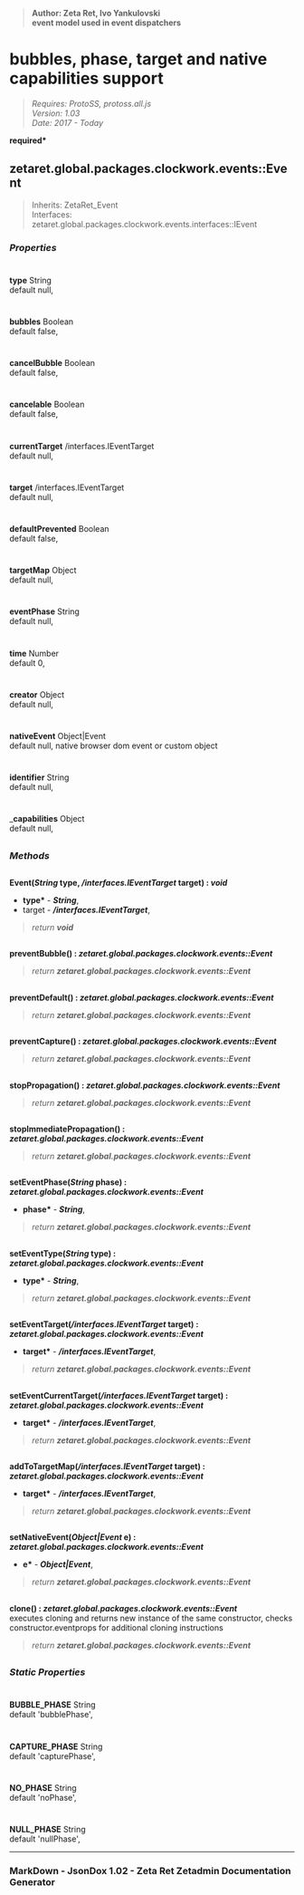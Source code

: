 > __Author: Zeta Ret, Ivo Yankulovski__  
> __event model used in event dispatchers__  
# bubbles, phase, target and native capabilities support  
> *Requires: ProtoSS, protoss.all.js*  
> *Version: 1.03*  
> *Date: 2017 - Today*  

__required*__

## zetaret.global.packages.clockwork.events::Event  
> Inherits: ZetaRet_Event  
> Interfaces: zetaret.global.packages.clockwork.events.interfaces::IEvent  

### *Properties*  

#  
__type__ String  
default null,   

#  
__bubbles__ Boolean  
default false,   

#  
__cancelBubble__ Boolean  
default false,   

#  
__cancelable__ Boolean  
default false,   

#  
__currentTarget__ /interfaces.IEventTarget  
default null,   

#  
__target__ /interfaces.IEventTarget  
default null,   

#  
__defaultPrevented__ Boolean  
default false,   

#  
__targetMap__ Object  
default null,   

#  
__eventPhase__ String  
default null,   

#  
__time__ Number  
default 0,   

#  
__creator__ Object  
default null,   

#  
__nativeEvent__ Object|Event  
default null, native browser dom event or custom object  

#  
__identifier__ String  
default null,   

#  
___capabilities__ Object  
default null,   


##  
### *Methods*  

##  
__Event(*String* type, */interfaces.IEventTarget* target) : *void*__  

- __type*__ - __*String*__,   
- target - __*/interfaces.IEventTarget*__,   
> *return __void__*  

##  
__preventBubble() : *zetaret.global.packages.clockwork.events::Event*__  

> *return __zetaret.global.packages.clockwork.events::Event__*  

##  
__preventDefault() : *zetaret.global.packages.clockwork.events::Event*__  

> *return __zetaret.global.packages.clockwork.events::Event__*  

##  
__preventCapture() : *zetaret.global.packages.clockwork.events::Event*__  

> *return __zetaret.global.packages.clockwork.events::Event__*  

##  
__stopPropagation() : *zetaret.global.packages.clockwork.events::Event*__  

> *return __zetaret.global.packages.clockwork.events::Event__*  

##  
__stopImmediatePropagation() : *zetaret.global.packages.clockwork.events::Event*__  

> *return __zetaret.global.packages.clockwork.events::Event__*  

##  
__setEventPhase(*String* phase) : *zetaret.global.packages.clockwork.events::Event*__  

- __phase*__ - __*String*__,   
> *return __zetaret.global.packages.clockwork.events::Event__*  

##  
__setEventType(*String* type) : *zetaret.global.packages.clockwork.events::Event*__  

- __type*__ - __*String*__,   
> *return __zetaret.global.packages.clockwork.events::Event__*  

##  
__setEventTarget(*/interfaces.IEventTarget* target) : *zetaret.global.packages.clockwork.events::Event*__  

- __target*__ - __*/interfaces.IEventTarget*__,   
> *return __zetaret.global.packages.clockwork.events::Event__*  

##  
__setEventCurrentTarget(*/interfaces.IEventTarget* target) : *zetaret.global.packages.clockwork.events::Event*__  

- __target*__ - __*/interfaces.IEventTarget*__,   
> *return __zetaret.global.packages.clockwork.events::Event__*  

##  
__addToTargetMap(*/interfaces.IEventTarget* target) : *zetaret.global.packages.clockwork.events::Event*__  

- __target*__ - __*/interfaces.IEventTarget*__,   
> *return __zetaret.global.packages.clockwork.events::Event__*  

##  
__setNativeEvent(*Object|Event* e) : *zetaret.global.packages.clockwork.events::Event*__  

- __e*__ - __*Object|Event*__,   
> *return __zetaret.global.packages.clockwork.events::Event__*  

##  
__clone() : *zetaret.global.packages.clockwork.events::Event*__  
executes cloning and returns new instance of the same constructor, checks constructor.eventprops for additional cloning instructions  
> *return __zetaret.global.packages.clockwork.events::Event__*  

##  
### *Static Properties*  

#  
__BUBBLE_PHASE__ String  
default 'bubblePhase',   

#  
__CAPTURE_PHASE__ String  
default 'capturePhase',   

#  
__NO_PHASE__ String  
default 'noPhase',   

#  
__NULL_PHASE__ String  
default 'nullPhase',   

---  
### MarkDown - JsonDox 1.02 - Zeta Ret Zetadmin Documentation Generator